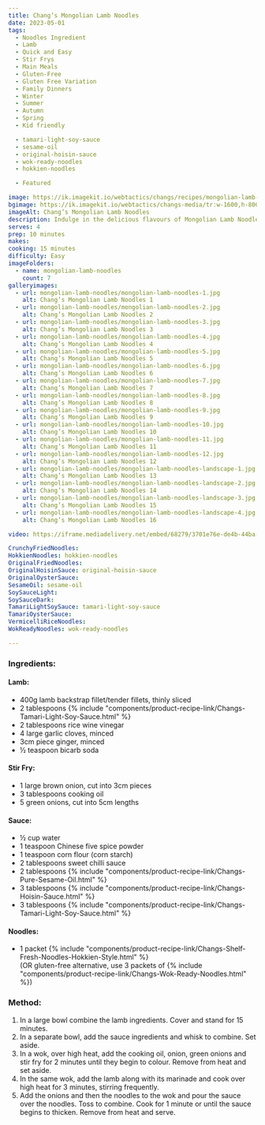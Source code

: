 ```yaml
---
title: Chang’s Mongolian Lamb Noodles
date: 2023-05-01
tags:
  - Noodles Ingredient
  - Lamb
  - Quick and Easy
  - Stir Frys
  - Main Meals
  - Gluten-Free
  - Gluten Free Variation
  - Family Dinners
  - Winter
  - Summer
  - Autumn
  - Spring
  - Kid friendly

  - tamari-light-soy-sauce
  - sesame-oil
  - original-hoisin-sauce
  - wok-ready-noodles
  - hokkien-noodles

  - Featured

image: https://ik.imagekit.io/webtactics/changs/recipes/mongolian-lamb-noodles/mongolian-lamb-noodles-1.jpg
bgimage: https://ik.imagekit.io/webtactics/changs-media/tr:w-1600,h-800,f-auto/slider/Mongolian-Lamb-Noodles-landscape-1600x800_wr5Ca0XEl.jpg?updatedAt=1685410886795
imageAlt: Chang’s Mongolian Lamb Noodles
description: Indulge in the delicious flavours of Mongolian Lamb Noodles with this easy-to-follow recipe from Chang's. Thinly sliced lamb, savory sauce, and Chang's Hokkien noodles come together to create a mouth-watering dish that will satisfy your cravings. Get ready to enjoy a flavourful and satisfying meal in the comfort of your own home.
serves: 4
prep: 10 minutes 
makes: 
cooking: 15 minutes
difficulty: Easy
imageFolders:
  - name: mongolian-lamb-noodles
    count: 7
galleryimages:
  - url: mongolian-lamb-noodles/mongolian-lamb-noodles-1.jpg
    alt: Chang’s Mongolian Lamb Noodles 1
  - url: mongolian-lamb-noodles/mongolian-lamb-noodles-2.jpg
    alt: Chang’s Mongolian Lamb Noodles 2
  - url: mongolian-lamb-noodles/mongolian-lamb-noodles-3.jpg
    alt: Chang’s Mongolian Lamb Noodles 3
  - url: mongolian-lamb-noodles/mongolian-lamb-noodles-4.jpg
    alt: Chang’s Mongolian Lamb Noodles 4
  - url: mongolian-lamb-noodles/mongolian-lamb-noodles-5.jpg
    alt: Chang’s Mongolian Lamb Noodles 5
  - url: mongolian-lamb-noodles/mongolian-lamb-noodles-6.jpg
    alt: Chang’s Mongolian Lamb Noodles 6
  - url: mongolian-lamb-noodles/mongolian-lamb-noodles-7.jpg
    alt: Chang’s Mongolian Lamb Noodles 7
  - url: mongolian-lamb-noodles/mongolian-lamb-noodles-8.jpg
    alt: Chang’s Mongolian Lamb Noodles 8
  - url: mongolian-lamb-noodles/mongolian-lamb-noodles-9.jpg
    alt: Chang’s Mongolian Lamb Noodles 9
  - url: mongolian-lamb-noodles/mongolian-lamb-noodles-10.jpg
    alt: Chang’s Mongolian Lamb Noodles 10
  - url: mongolian-lamb-noodles/mongolian-lamb-noodles-11.jpg
    alt: Chang’s Mongolian Lamb Noodles 11
  - url: mongolian-lamb-noodles/mongolian-lamb-noodles-12.jpg
    alt: Chang’s Mongolian Lamb Noodles 12
  - url: mongolian-lamb-noodles/mongolian-lamb-noodles-landscape-1.jpg
    alt: Chang’s Mongolian Lamb Noodles 13
  - url: mongolian-lamb-noodles/mongolian-lamb-noodles-landscape-2.jpg
    alt: Chang’s Mongolian Lamb Noodles 14
  - url: mongolian-lamb-noodles/mongolian-lamb-noodles-landscape-3.jpg
    alt: Chang’s Mongolian Lamb Noodles 15
  - url: mongolian-lamb-noodles/mongolian-lamb-noodles-landscape-4.jpg
    alt: Chang’s Mongolian Lamb Noodles 16

video: https://iframe.mediadelivery.net/embed/68279/3701e76e-de4b-44ba-877d-738a0d262b5c?autoplay=false

CrunchyFriedNoodles:
HokkienNoodles: hokkien-noodles
OriginalFriedNoodles:
OriginalHoisinSauce: original-hoisin-sauce
OriginalOysterSauce:
SesameOil: sesame-oil
SoySauceLight:
SoySauceDark:
TamariLightSoySauce: tamari-light-soy-sauce
TamariOysterSauce:
VermicelliRiceNoodles:
WokReadyNoodles: wok-ready-noodles

---
```




<div class="recipesingredient">

<h3>Ingredients:</h3>
<h4>Lamb:</h4>
<ul>
<li>400g lamb backstrap fillet/tender fillets, thinly sliced</li>
<li>2 tablespoons {% include "components/product-recipe-link/Changs-Tamari-Light-Soy-Sauce.html" %}</li>
<li>2 tablespoons rice wine vinegar</li>
<li>4 large garlic cloves, minced</li>
<li>3cm piece ginger, minced</li>
<li>&frac12; teaspoon bicarb soda</li>
</ul>
<h4>Stir Fry:</h4>
<ul>
<li>1 large brown onion, cut into 3cm pieces</li>
<li>3 tablespoons cooking oil</li>
<li>5 green onions, cut into 5cm lengths</li>
</ul>
<h4>Sauce:</h4>
<ul>
<li>&frac12; cup water</li>
<li>1 teaspoon Chinese five spice powder</li>
<li>1 teaspoon corn flour (corn starch)</li>
<li>2 tablespoons sweet chilli sauce</li>
<li>2 tablespoons {% include "components/product-recipe-link/Changs-Pure-Sesame-Oil.html" %}</li>
<li>3 tablespoons {% include "components/product-recipe-link/Changs-Hoisin-Sauce.html" %}</li>
<li>3 tablespoons {% include "components/product-recipe-link/Changs-Tamari-Light-Soy-Sauce.html" %}</li>
</ul>
<h4>Noodles:</h4>
<ul>
<li>1 packet {% include "components/product-recipe-link/Changs-Shelf-Fresh-Noodles-Hokkien-Style.html" %}<br /> (OR gluten-free alternative, use 3 packets of {% include "components/product-recipe-link/Changs-Wok-Ready-Noodles.html" %})</li>
</ul>

</div>



<div class="recipesmethod">

<h3>Method:</h3>
<ol>
<li>In a large bowl combine the lamb ingredients. Cover and stand for 15 minutes.</li>
<li>In a separate bowl, add the sauce ingredients and whisk to combine. Set aside.</li>
<li>In a wok, over high heat, add the cooking oil, onion, green onions and stir fry for 2 minutes until they begin to colour. Remove from heat and set aside.</li>
<li>In the same wok, add the lamb along with its marinade and cook over high heat for 3 minutes, stirring frequently.</li>
<li>Add the onions and then the noodles to the wok and pour the sauce over the noodles. Toss to combine. Cook for 1 minute or until the sauce begins to thicken. Remove from heat and serve.</li>
</ol>

</div>




